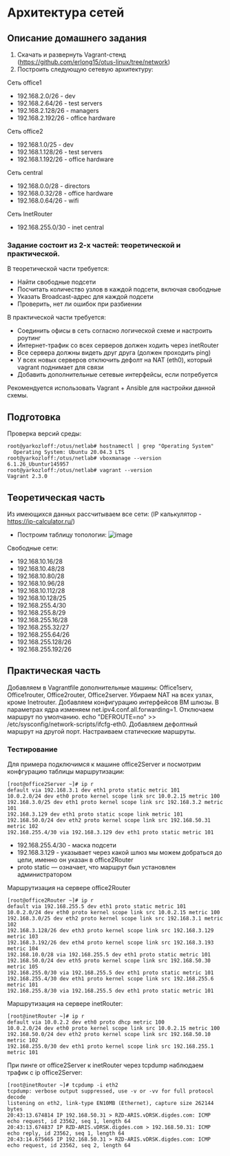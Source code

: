 # Архитектура сетей
## Описание домашнего задания
1. Скачать и развернуть Vagrant-стенд
(https://github.com/erlong15/otus-linux/tree/network)
2. Построить следующую сетевую архитектуру:

Сеть office1
- 192.168.2.0/26 - dev
- 192.168.2.64/26 - test servers
- 192.168.2.128/26 - managers
- 192.168.2.192/26 - office hardware

Сеть office2
- 192.168.1.0/25 - dev
- 192.168.1.128/26 - test servers
- 192.168.1.192/26 - office hardware

Сеть central
- 192.168.0.0/28 - directors
- 192.168.0.32/28 - office hardware
- 192.168.0.64/26 - wifi

Сеть InetRouter
- 192.168.255.0/30 - inet central


### Задание состоит из 2-х частей: теоретической и практической.

В теоретической части требуется:
- Найти свободные подсети
- Посчитать количество узлов в каждой подсети, включая
свободные
- Указать Broadcast-адрес для каждой подсети
- Проверить, нет ли ошибок при разбиении

В практической части требуется:
- Соединить офисы в сеть согласно логической схеме и настроить
роутинг
- Интернет-трафик со всех серверов должен ходить через inetRouter
- Все сервера должны видеть друг друга (должен проходить ping)
- У всех новых серверов отключить дефолт на NAT (eth0), который vagrant поднимает для связи
- Добавить дополнительные сетевые интерфейсы, если потребуется

Рекомендуется использовать Vagrant + Ansible для настройки данной схемы.

## Подготовка
Проверка версий среды:
```
root@yarkozloff:/otus/netlab# hostnamectl | grep "Operating System"
  Operating System: Ubuntu 20.04.3 LTS
root@yarkozloff:/otus/netlab# vboxmanage --version
6.1.26_Ubuntur145957
root@yarkozloff:/otus/netlab# vagrant --version
Vagrant 2.3.0
```
## Теоретическая часть
Из имеющихся данных рассчитываем все сети:
(IP калькулятор - https://ip-calculator.ru/)
+ Построим таблицу топологии:
![image](https://user-images.githubusercontent.com/69105791/187277329-d86e2842-9fb8-42fe-895b-e68d985f63c9.png)

Свободные сети:
- 192.168.10.16/28
- 192.168.10.48/28
- 192.168.10.80/28
- 192.168.10.96/28
- 192.168.10.112/28
- 192.168.10.128/25
- 192.168.255.4/30
- 192.168.255.8/29
- 192.168.255.16/28
- 192.168.255.32/27
- 192.168.255.64/26
- 192.168.255.128/26
- 192.168.255.192/26

## Практическая часть
Добавляем в Vagrantfile дополнительные машины: Office1serv, Office1router, Office2router, Office2server. Убираем  NAT на всех узлах, кроме Inetrouter. Добавляем конфигурацию интерфейсов ВМ шлюзы. В параметрах ядра изменяем net.ipv4.conf.all.forwarding=1. Отключаем маршрут по умолчанию. echo "DEFROUTE=no" >> /etc/sysconfig/network-scripts/ifcfg-eth0. Добавляем дефолтный маршрут на другой порт. Настраиваем статические маршруты. 
### Тестирование
Для примера подключимся к машине office2Server и посмотрим конфгурацию таблицы маршрутизации:
```
[root@office2Server ~]# ip r
default via 192.168.3.1 dev eth1 proto static metric 101
10.0.2.0/24 dev eth0 proto kernel scope link src 10.0.2.15 metric 100
192.168.3.0/25 dev eth1 proto kernel scope link src 192.168.3.2 metric 101
192.168.3.129 dev eth1 proto static scope link metric 101
192.168.50.0/24 dev eth2 proto kernel scope link src 192.168.50.31 metric 102
192.168.255.4/30 via 192.168.3.129 dev eth1 proto static metric 101
```
- 192.168.255.4/30 - маска подсети 
- 192.168.3.129 - указывает через какой шлюз мы можем добраться до цели, именно он указан в office2Router
- proto static — означает, что маршрут был установлен администратором

Маршрутизация на сервере office2Router
```
[root@office2Router ~]# ip r
default via 192.168.255.5 dev eth1 proto static metric 101
10.0.2.0/24 dev eth0 proto kernel scope link src 10.0.2.15 metric 100
192.168.3.0/25 dev eth2 proto kernel scope link src 192.168.3.1 metric 102
192.168.3.128/26 dev eth3 proto kernel scope link src 192.168.3.129 metric 103
192.168.3.192/26 dev eth4 proto kernel scope link src 192.168.3.193 metric 104
192.168.10.0/28 via 192.168.255.5 dev eth1 proto static metric 101
192.168.50.0/24 dev eth5 proto kernel scope link src 192.168.50.30 metric 105
192.168.255.0/30 via 192.168.255.5 dev eth1 proto static metric 101
192.168.255.4/30 dev eth1 proto kernel scope link src 192.168.255.6 metric 101
192.168.255.8/30 via 192.168.255.5 dev eth1 proto static metric 101
```
Маршрутизация на сервере inetRouter:
```
[root@inetRouter ~]# ip r
default via 10.0.2.2 dev eth0 proto dhcp metric 100
10.0.2.0/24 dev eth0 proto kernel scope link src 10.0.2.15 metric 100
192.168.50.0/24 dev eth2 proto kernel scope link src 192.168.50.10 metric 102
192.168.255.0/30 dev eth1 proto kernel scope link src 192.168.255.1 metric 101
```
При пинге от office2Server к inetRouter через tcpdump наблюдаем трафик с ip office2Server:
```
[root@inetRouter ~]# tcpdump -i eth2
tcpdump: verbose output suppressed, use -v or -vv for full protocol decode
listening on eth2, link-type EN10MB (Ethernet), capture size 262144 bytes
20:43:13.674814 IP 192.168.50.31 > RZD-ARIS.vDRSK.digdes.com: ICMP echo request, id 23562, seq 1, length 64
20:43:13.674837 IP RZD-ARIS.vDRSK.digdes.com > 192.168.50.31: ICMP echo reply, id 23562, seq 1, length 64
20:43:14.675665 IP 192.168.50.31 > RZD-ARIS.vDRSK.digdes.com: ICMP echo request, id 23562, seq 2, length 64
```
